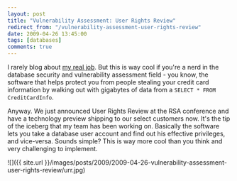 ```yaml
---
layout: post
title: "Vulnerability Assessment: User Rights Review"
redirect_from: "/vulnerability-assessment-user-rights-review"
date: 2009-04-26 13:45:00
tags: [databases]
comments: true
---
```

I rarely blog about [my real job](http://www.appsecinc.com). But this is way cool if you're a nerd in the database security and vulnerability assessment field - you know, the software that helps protect you from people stealing your credit card information by walking out with gigabytes of data from a `SELECT * FROM CreditCardInfo`.

Anyway. We just announced User Rights Review at the RSA conference and have a technology preview shipping to our select customers now. It's the tip of the iceberg that my team has been working on. Basically the software lets you take a database user account and find out his effective privileges, and vice-versa. Sounds simple? This is way more cool than you think and very challenging to implement.

![]({{ site.url }}/images/posts/2009/2009-04-26-vulnerability-assessment-user-rights-review/urr.jpg)
